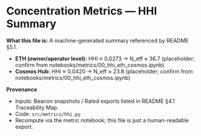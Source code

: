 # Concentration Metrics — HHI Summary

**What this file is:** A machine-generated summary referenced by README §5.1.

- **ETH (owner/operator level):** HHI ≈ 0.0273 → N_eff ≈ 36.7 (placeholder; confirm from notebooks/metrics/00_hhi_eth_cosmos.ipynb)
- **Cosmos Hub:** HHI ≈ 0.0420 → N_eff ≈ 23.8 (placeholder; confirm from notebooks/metrics/00_hhi_eth_cosmos.ipynb)

**Provenance**
- Inputs: Beacon snapshots / Rated exports listed in README §4.1 Traceability Map.
- Code: `src/metrics/hhi.py`
- Recompute via the metric notebook; this file is just a human-readable export.
